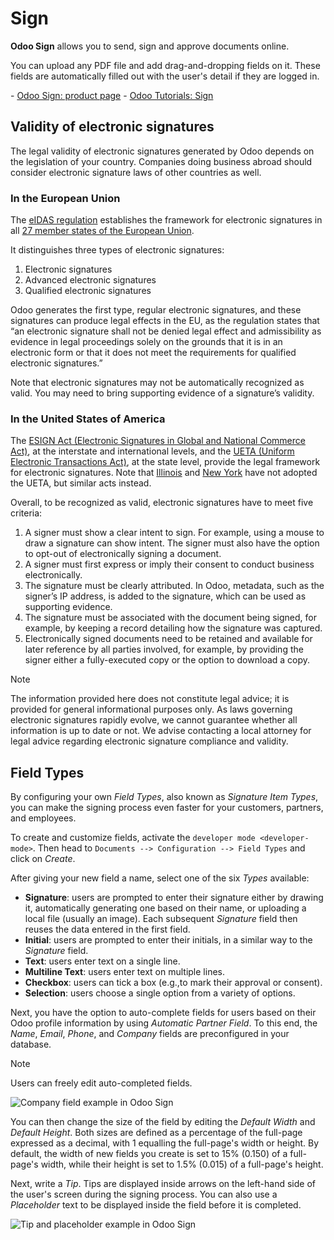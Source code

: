 # Sign

**Odoo Sign** allows you to send, sign and approve documents online.

You can upload any PDF file and add drag-and-dropping fields on it.
These fields are automatically filled out with the user's detail if they
are logged in.

<div class="seealso">

\- [Odoo Sign: product page](https://www.odoo.com/app/sign) - [Odoo
Tutorials: Sign](https://www.odoo.com/slides/sign-61)

</div>

## Validity of electronic signatures

The legal validity of electronic signatures generated by Odoo depends on
the legislation of your country. Companies doing business abroad should
consider electronic signature laws of other countries as well.

### In the European Union

The [eIDAS regulation](http://data.europa.eu/eli/reg/2014/910/oj)
establishes the framework for electronic signatures in all [27 member
states of the European
Union](https://europa.eu/european-union/about-eu/countries_en).

It distinguishes three types of electronic signatures:

1.  Electronic signatures
2.  Advanced electronic signatures
3.  Qualified electronic signatures

Odoo generates the first type, regular electronic signatures, and these
signatures can produce legal effects in the EU, as the regulation states
that “an electronic signature shall not be denied legal effect and
admissibility as evidence in legal proceedings solely on the grounds
that it is in an electronic form or that it does not meet the
requirements for qualified electronic signatures.”

Note that electronic signatures may not be automatically recognized as
valid. You may need to bring supporting evidence of a signature’s
validity.

### In the United States of America

The [ESIGN Act (Electronic Signatures in Global and National Commerce
Act)](https://www.fdic.gov/regulations/compliance/manual/10/X-3.1.pdf),
at the interstate and international levels, and the [UETA (Uniform
Electronic Transactions
Act)](https://www.uniformlaws.org/committees/community-home/librarydocuments?communitykey=2c04b76c-2b7d-4399-977e-d5876ba7e034&tab=librarydocuments),
at the state level, provide the legal framework for electronic
signatures. Note that
[Illinois](https://www.ilga.gov/legislation/ilcs/ilcs5.asp?ActID=89&)
and [New
York](https://its.ny.gov/electronic-signatures-and-records-act-esra)
have not adopted the UETA, but similar acts instead.

Overall, to be recognized as valid, electronic signatures have to meet
five criteria:

1.  A signer must show a clear intent to sign. For example, using a
    mouse to draw a signature can show intent. The signer must also have
    the option to opt-out of electronically signing a document.
2.  A signer must first express or imply their consent to conduct
    business electronically.
3.  The signature must be clearly attributed. In Odoo, metadata, such as
    the signer’s IP address, is added to the signature, which can be
    used as supporting evidence.
4.  The signature must be associated with the document being signed, for
    example, by keeping a record detailing how the signature was
    captured.
5.  Electronically signed documents need to be retained and available
    for later reference by all parties involved, for example, by
    providing the signer either a fully-executed copy or the option to
    download a copy.

<div class="note">

<div class="title">

Note

</div>

The information provided here does not constitute legal advice; it is
provided for general informational purposes only. As laws governing
electronic signatures rapidly evolve, we cannot guarantee whether all
information is up to date or not. We advise contacting a local attorney
for legal advice regarding electronic signature compliance and validity.

</div>

## Field Types

By configuring your own *Field Types*, also known as *Signature Item
Types*, you can make the signing process even faster for your customers,
partners, and employees.

To create and customize fields, activate the `developer mode
<developer-mode>`. Then head to `Documents --> Configuration --> Field
Types` and click on *Create*.

After giving your new field a name, select one of the six *Types*
available:

  - **Signature**: users are prompted to enter their signature either by
    drawing it, automatically generating one based on their name, or
    uploading a local file (usually an image). Each subsequent
    *Signature* field then reuses the data entered in the first field.
  - **Initial**: users are prompted to enter their initials, in a
    similar way to the *Signature* field.
  - **Text**: users enter text on a single line.
  - **Multiline Text**: users enter text on multiple lines.
  - **Checkbox**: users can tick a box (e.g.,to mark their approval or
    consent).
  - **Selection**: users choose a single option from a variety of
    options.

Next, you have the option to auto-complete fields for users based on
their Odoo profile information by using *Automatic Partner Field*. To
this end, the *Name*, *Email*, *Phone*, and *Company* fields are
preconfigured in your database.

<div class="note">

<div class="title">

Note

</div>

Users can freely edit auto-completed fields.

</div>

![Company field example in Odoo Sign](sign/field-example.png)

You can then change the size of the field by editing the *Default Width*
and *Default Height*. Both sizes are defined as a percentage of the
full-page expressed as a decimal, with 1 equalling the full-page's width
or height. By default, the width of new fields you create is set to 15%
(0.150) of a full-page's width, while their height is set to 1.5%
(0.015) of a full-page's height.

Next, write a *Tip*. Tips are displayed inside arrows on the left-hand
side of the user's screen during the signing process. You can also use a
*Placeholder* text to be displayed inside the field before it is
completed.

![Tip and placeholder example in Odoo Sign](sign/tip-placeholder.png)
